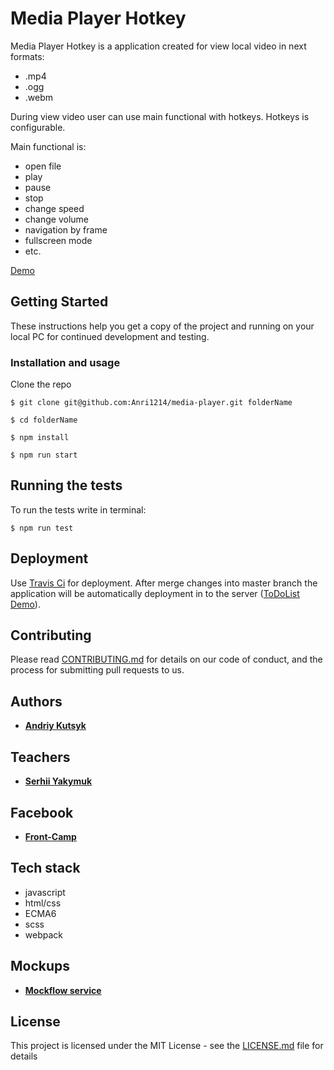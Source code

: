 # Media Player Hotkey

Media Player Hotkey is a application created for view local video in next formats:
- .mp4
- .ogg
- .webm

During view video user can use main functional with hotkeys.
Hotkeys is configurable.

Main functional is:
- open file
- play
- pause
- stop
- change speed
- change volume
- navigation by frame
- fullscreen mode
- etc.

[Demo]()

## Getting Started

These instructions help you get a copy of the project and running on your local PC for continued development and testing. 

### Installation and usage

Clone the repo 

```
$ git clone git@github.com:Anri1214/media-player.git folderName
```

```
$ cd folderName
```

```
$ npm install
```

```
$ npm run start
```

## Running the tests

To run the tests write in terminal: 

```
$ npm run test
```

## Deployment

Use [Travis Ci](https://travis-ci.org/) for deployment. 
After merge changes into master branch the application will be automatically deployment in to the server 
([ToDoList Demo]()).

## Contributing

Please read [CONTRIBUTING.md](https://gist.github.com/PurpleBooth/b24679402957c63ec426) for details on our code of conduct, and the process for submitting pull requests to us.

## Authors

* **[Andriy Kutsyk](https://github.com/Anri1214)**

## Teachers

* **[Serhii Yakymuk](https://github.com/serhii-yakymuk)**

## Facebook

* **[Front-Camp](https://www.facebook.com/groups/270300106928894)**

## Tech stack

* javascript 
* html/css
* ECMA6
* scss
* webpack

## Mockups

* **[Mockflow service](https://wireframepro.mockflow.com/view/M230f6acfc3184da7e1e6a82fcf2f4c781539610103309#/page/95dffbcd0ca04add84cd840288ab7fb5)**

## License

This project is licensed under the MIT License - see the [LICENSE.md](LICENSE.md) file for details